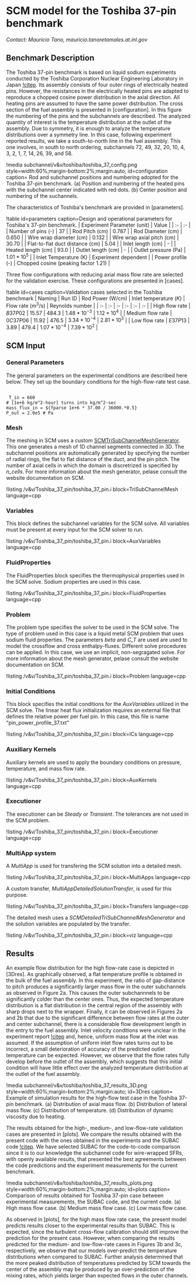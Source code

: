# SCM model for the Toshiba 37-pin benchmark

*Contact: Mauricio Tano, mauricio.tanoretamales.at.inl.gov*

## Benchmark Description

The Toshiba 37-pin benchmark is based on liquid sodium experiments conducted by the Toshiba Corporation Nuclear Engineering Laboratory in Japan [!citep](namekawa1984buoyancy).
Its assembly consists of four outer rings of electrically heated pins.
However, the resistances in the electrically heated pins are adapted to reproduce a chopped cosine power distribution in the axial direction.
All heating pins are assumed to have the same power distribution. The cross section of the fuel
assembly is presented in [configuration]. In this figure the numbering of the pins and the subchannels
are described. The analyzed quantity of interest is the temperature distribution at the outlet of the assembly. Due to symmetry, it is enough to analyze the temperature distributions over a symmetry line. In this case, following experiment reported results, we take a
south-to-north line in the fuel assembly. This one involves, in south to north ordering, subchannels
72, 49, 32, 20, 10, 4, 3, 2, 1, 7, 14, 26, 39, and 58.

!media subchannel/v&v/toshiba/toshiba_37_config.png
       style=width:60%;margin-bottom:2%;margin:auto;
       id=configuration
       caption= Rod and subchannel positions and numbering adopted for the Toshiba 37-pin benchmark. (a) Position and numbering of the heated pins with the subchannel center indicated with red dots. (b) Center position and numbering of the suchannels.

The characteristics of Toshiba's benchmark are provided in [parameters].

!table id=parameters caption=Design and operational parameters for Toshiba's 37-pin benchmark.
| Experiment Parameter (unit) | Value  |
| :- | :- |
| Number of pins (-) | $37$ |
| Rod Pitch (cm) | $0.787$ |
| Rod Diameter (cm) | $0.650$ |
| Wire wrap diameter (cm) | $0.132$ |
| Wire wrap axial pitch (cm) | $30.70$ |
| Flat-to-flat duct distance (cm) | $5.04$ |
| Inlet length (cm) | - |
| Heated length (cm) | $93.0$ |
| Outlet length (cm) | - |
| Outlet pressure (Pa) | $1.01*10^5$ |
| Inlet Temperature (K) | Experiment dependent |
| Power profile (-) | Chopped cosine (peaking factor $1.21$) |

Three flow configurations with reducing axial mass flow rate are selected for the validation exercise. These configurations are presented in [cases].

!table id=cases caption=Validation cases selected in the Toshiba benchmark
| Naming | Run ID | Rod Power (W/cm) | Inlet temperature ($K$) | Flow rate (m$^3$/s) | Reynolds number |
| :- | :- | :- | :- | :- | :- |
| High flow rate | $B37P02$ | $15.57$ | $484.3$ | $1.48*10^{-3}$ | $1.12*10^4$ |
| Medium flow rate | $0C37P06$ | $11.92$ | $476.5$ | $3.34*10^{-4}$ | $2.81*10^3$ |
| Low flow rate | $E37P13$ | $3.89$ | $479.4$ | $1.07*10^{-4}$ | $7.39*10^2$ |

## SCM Input

### General Parameters

The general parameters on the experimental conditions are described here below.
They set up the boundary conditions for the high-flow-rate test case.

```language=bash

 T_in = 660
# [1e+6 kg/m^2-hour] turns into kg/m^2-sec
mass_flux_in = ${fparse 1e+6 * 37.00 / 36000.*0.5}
P_out = 2.0e5 # Pa

```

### Mesh

The meshing in SCM uses a custom [SCMTriSubChannelMeshGenerator](source/meshgenerators/SCMTriSubChannelMeshGenerator.md).
This one generates a mesh of 1D channel segments connected in 3D.
The subchannel positions are automatically generated by specifying the number of radial rings, the flat to flat distance of the duct, and the pin pitch. The number of axial cells in which the domain is discretrized is specified by *n_cells*.
For more information about the mesh generator, pelase consult the website documentation on SCM.

!listing /v&v/Toshiba_37_pin/toshiba_37_pin.i block=TriSubChannelMesh language=cpp

### Variables

This block defines the subchannel variables for the SCM solve.
All variables must be present at every input for the SCM solver to run.

!listing /v&v/Toshiba_37_pin/toshiba_37_pin.i block=AuxVariables language=cpp

### FluidProperties

The FluidProperties block specifies the thermophysical properties used in the SCM solve.
Sodium properties are used in this case.

!listing /v&v/Toshiba_37_pin/toshiba_37_pin.i block=FluidProperties language=cpp

### Problem

The problem type specifies the solver to be used in the SCM solve.
The type of problem used in this case is a liquid metal SCM problem that uses sodium fluid properties.
The parameters *beta* and *C_T* are used are used to model the crossflow and cross enthalpy-fluxes.
Different solve procedures can be applied.
In this case, we use an implicit, non-segragated solve.
For more information about the mesh generator, pelase consult the website documentation on SCM.

!listing /v&v/Toshiba_37_pin/toshiba_37_pin.i block=Problem language=cpp

### Initial Conditions

This block specifies the initial conditions for the *AuxVariables* utilized in the SCM solve.
The linear heat flux initialization requires an external file that defines the relative power per fuel pin.
In this case, this file is name "pin_power_profile_37.txt"

!listing /v&v/Toshiba_37_pin/toshiba_37_pin.i block=ICs language=cpp

### Auxiliary Kernels

Auxiliary kernels are used to apply the boundary conditions on pressure, temperature, and mass flow rate.

!listing /v&v/Toshiba_37_pin/toshiba_37_pin.i block=AuxKernels language=cpp

### Executioner

The executioner can be *Steady* or *Transient*.
The tolerances are not used in the SCM problem.

!listing /v&v/Toshiba_37_pin/toshiba_37_pin.i block=Executioner language=cpp

### MultiApp system

A *MultiApp* is used for transfering the SCM solution into a detailed mesh.

!listing /v&v/Toshiba_37_pin/toshiba_37_pin.i block=MultiApps language=cpp

A custom transfer, *MultiAppDetailedSolutionTransfer*, is used for this purpose.

!listing /v&v/Toshiba_37_pin/toshiba_37_pin.i block=Transfers language=cpp

The detailed mesh uses a *SCMDetailedTriSubChannelMeshGenerator* and the solution variables are populated by the transfer.

!listing /v&v/Toshiba_37_pin/toshiba_37_pin.i block=viz language=cpp

## Results

An example flow distribution for the high flow-rate case is depicted in [3Dres].
As graphically observed, a flat temperature profile is obtained in the bulk of the fuel assembly.
In this experiment, the ratio of gap-distance to pitch produces a significantly larger mass flow in the outer subchannels as observed in Figure 2a.
This causes the outer subchannnels to be significantly colder than the center ones.
Thus, the expected temperature distribution is a flat distribution in the central region of the assembly with sharp drops next to the wrapper.
Finally, it can be observed in Figures 2a and 2b that due to the significant difference between flow rates at the outer and center subchannel, there is a considerable flow development length in the entry to the fuel assembly.
Inlet velocity conditions were unclear in the experiment report [!citep](namekawa1984buoyancy) and, hence, uniform mass flow at the inlet was assumed.
If the assumption of uniform inlet flow rates turns out to be incorrect, a small deterioration of accuracy of the predicted outlet temperature can be expected.
However, we observe that the flow rates fully develop before the outlet of the assembly, which suggests that this initial condition will have little effect over the analyzed temperature distribution at the outlet of the fuel assembly.

!media subchannel/v&v/toshiba/toshiba_37_results_3D.png
       style=width:60%;margin-bottom:2%;margin:auto;
       id=3Dres
       caption=  Example of simulation results for the high-flow test case in the Toshiba 37-pin benchmark. (a) Distribution of axial mass flow. (b) Distribution of lateral mass flow. (c) Distribution of temperature. (d) Distribution of dynamic viscosity due to heating.

The results obtained for the high-, medium-, and low-flow-rate validation cases are presented in [plots].
We compare the results obtained with the present code with the ones obtained in the experiments and the SUBAC code [!citep](sun2018development).
We have selected SUBAC for the code-to-code comparison since it is to our knowledge the subchannel code for wire-wrapped SFRs, with openly available results, that presented the best agreements between the code predictions and the experiment measurements for the current benchmark.

!media subchannel/v&v/toshiba/toshiba_37_results_plots.png
       style=width:60%;margin-bottom:2%;margin:auto;
       id=plots
       caption=  Comparison of results obtained for Toshiba 37-pin case between experimental measurements, the SUBAC code, and the current code. (a) High mass flow case. (b) Medium mass flow case. (c) Low mass flow case.

As observed in [plots], for the high mass flow rate case, the present model predicts results closer to the experimental results than SUBAC. This is expected, since the turbulent cross-flow calibration should still improve the prediction for the present case.
However, when comparing the results predicted for the medium- and low-flow-rate cases in Figures 3b and 3c, respectively, we observe that our models over-predict the temperature distributions when compared to SUBAC.
Further analysis determined that the more peaked distribution of temperatures predicted by SCM towards the center of the assembly may be produced by an over-prediction of the mixing rates, which yields larger than expected flows in the outer channels.
